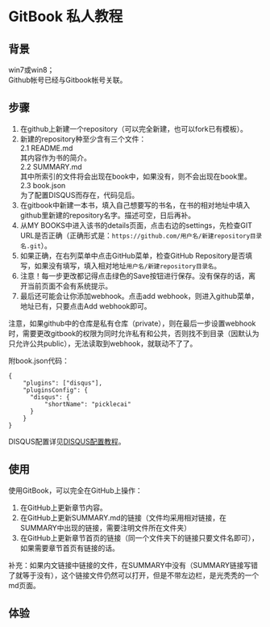 # GitBook 私人教程

## 背景

win7或win8；  
Github帐号已经与Gitbook帐号关联。

## 步骤

1. 在github上新建一个repository（可以完全新建，也可以fork已有模板）。   
2. 新建的repository种至少含有三个文件：  
  2.1 README.md  
  其内容作为书的简介。   
  2.2 SUMMARY.md  
  其中所索引的文件将会出现在book中，如果没有，则不会出现在book里。  
  2.3 book.json  
  为了配置DISQUS而存在，代码见后。  
3. 在gitbook中新建一本书，填入自己想要写的书名，在书的相对地址中填入github里新建的repository名字。描述可空，日后再补。  
4. 从MY BOOKS中进入该书的details页面，点击右边的settings，先检查GIT URL是否正确（正确形式是：`https://github.com/用户名/新建repository目录名.git`）。  
5. 如果正确，在右列菜单中点击GitHub菜单，检查GitHub Repository是否填写，如果没有填写，填入相对地址`用户名/新建repository目录名`。  
6. 注意！每一步更改都记得点击绿色的Save按钮进行保存。没有保存的话，离开当前页面不会有系统提示。  
7. 最后还可能会让你添加webhook。点击add webhook，则进入github菜单，地址已有，只要点击Add webhook即可。  

注意，如果github中的仓库是私有仓库（private），则在最后一步设置webhook时，需要更改gitbook的权限为同时允许私有和公共，否则找不到目录（因默认为只允许公共public），无法读取到webhook，就联动不了了。

附book.json代码：

    {
		"plugins": ["disqus"],
		"pluginsConfig": {
		  "disqus": {
		      "shortName": "picklecai"
		  }
		}
	}

DISQUS配置详见[DISQUS配置教程](DISQUS.md)。

## 使用

使用GitBook，可以完全在GitHub上操作：  
1. 在GitHub上更新章节内容。  
2. 在GitHub上更新SUMMARY.md的链接（文件均采用相对链接，在SUMMARY中出现的链接，需要注明文件所在文件夹）  
3. 在GitHub上更新章节首页的链接（同一个文件夹下的链接只要文件名即可），如果需要章节首页有链接的话。  

补充：如果内文链接中链接的文件，在SUMMARY中没有（SUMMARY链接写错了就等于没有），这个链接文件仍然可以打开，但是不带左边栏，是光秃秃的一个md页面。  

## 体验

